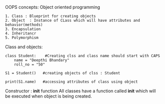 OOPS concepts: Object oriented programming


    1. Class : Blueprint for creating objects
    2. Object  : Instance of CLass which will have attributes and behavior(methods)
    3. Encapsulation
    4. Inheritancr
    5. Polymorphism


Class and objects:

    class Student:    #Creating clss and class name should start with CAPS 
        name = "Deepthi Bhandary"
        roll_no = "50"
    
    S1 = Student()   #creating objects of clss : Student
    
    print(S1.name)   #accessing attributes of class using object

Constructor : __init__ function 
    All classes have a function called __init__ which will be executed when object is being created.
